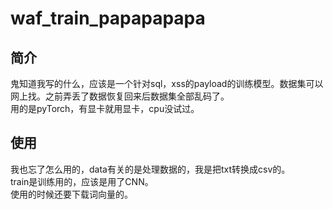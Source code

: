 # waf_train_papapapapa
## 简介
鬼知道我写的什么，应该是一个针对sql，xss的payload的训练模型。数据集可以网上找。之前弄丢了数据恢复回来后数据集全部乱码了。  
用的是pyTorch，有显卡就用显卡，cpu没试过。  

## 使用
我也忘了怎么用的，data有关的是处理数据的，我是把txt转换成csv的。  
train是训练用的，应该是用了CNN。  
使用的时候还要下载词向量的。  



